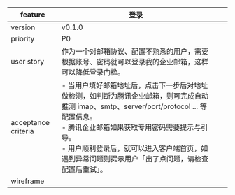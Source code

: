 | feature             | 登录                                                         |      |      |
| ------------------- | ------------------------------------------------------------ | ---- | ---- |
| version             | v0.1.0                                                       |      |      |
| priority            | P0                                                           |      |      |
| user story          | 作为一个对邮箱协议、配置不熟悉的用户，需要根据账号、密码就可以登录我的企业邮箱，这样可以降低登录门槛。 |      |      |
| acceptance criteria | - 当用户填好邮箱地址后，点击下一步后对地址做检测，如判断为腾讯企业邮箱，则可完成自动推测 imap、smtp、server/port/protocol ... 等配置信息。<br />- 腾讯企业邮箱如果获取专用密码需要提示与引导。 <br />- 用户顺利登录后，就可以进入客户端首页，如遇到异常问题则提示用户「出了点问题，请检查配置后重试」。 |      |      |
| wireframe           |                                                              |      |      |